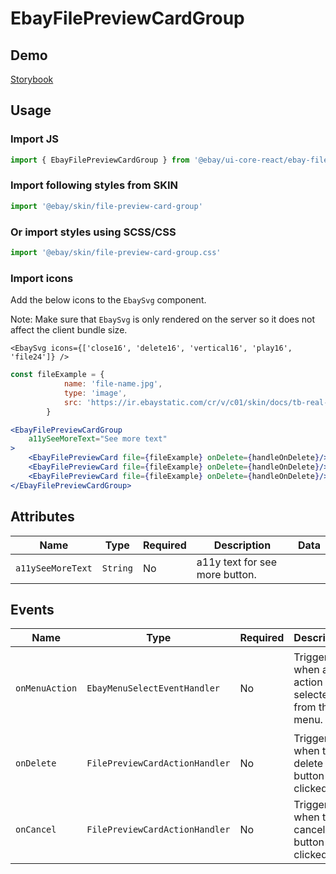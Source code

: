 # EbayFilePreviewCardGroup

## Demo

[Storybook](https://opensource.ebay.com/ebayui-core-react/main/?path=/docs/media-ebay-file-preview-card-group--docs)

## Usage

### Import JS

```jsx harmony
import { EbayFilePreviewCardGroup } from '@ebay/ui-core-react/ebay-file-preview-card-group'
```

### Import following styles from SKIN

```jsx harmony
import '@ebay/skin/file-preview-card-group'
```

### Or import styles using SCSS/CSS

```jsx harmony
import '@ebay/skin/file-preview-card-group.css'
```

### Import icons

Add the below icons to the `EbaySvg` component.

Note: Make sure that `EbaySvg` is only rendered on the server so it does not affect the client bundle size.

```tsx
<EbaySvg icons={['close16', 'delete16', 'vertical16', 'play16', 'file24']} />
```

```jsx harmony
const fileExample = {
            name: 'file-name.jpg',
            type: 'image',
            src: 'https://ir.ebaystatic.com/cr/v/c01/skin/docs/tb-real-square-pic.jpg'
        }

<EbayFilePreviewCardGroup
    a11ySeeMoreText="See more text"
>
    <EbayFilePreviewCard file={fileExample} onDelete={handleOnDelete}/>
    <EbayFilePreviewCard file={fileExample} onDelete={handleOnDelete}/>
    <EbayFilePreviewCard file={fileExample} onDelete={handleOnDelete}/>
</EbayFilePreviewCardGroup>
```

## Attributes

| Name              | Type     | Required | Description                    | Data |
| ----------------- | -------- | -------- | ------------------------------ | ---- |
| `a11ySeeMoreText` | `String` | No       | a11y text for see more button. |

## Events

| Name           | Type                           | Required | Description                                         | Data                                                                                               |
| -------------- | ------------------------------ | -------- | --------------------------------------------------- | -------------------------------------------------------------------------------------------------- |
| `onMenuAction` | `EbayMenuSelectEventHandler`   | No       | Triggered when an action is selected from the menu. | `event, {index: number, menuActionEvent: { index: number, checked: number[], eventName?: string}}` |
| `onDelete`     | `FilePreviewCardActionHandler` | No       | Triggered when the delete button is clicked.        | `event, {index: number}`                                                                           |
| `onCancel`     | `FilePreviewCardActionHandler` | No       | Triggered when the cancel button is clicked.        | `event, {index: number}`                                                                           |

